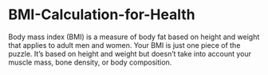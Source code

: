 # BMI-Calculation-for-Health
Body mass index (BMI) is a measure of body fat based on height and weight that applies to adult men and women. Your BMI is just one piece of the puzzle. It’s based on height and weight but doesn’t take into account your muscle mass, bone density, or body composition. 
